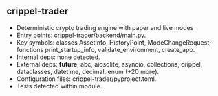 ## crippel-trader

- Deterministic crypto trading engine with paper and live modes
- Entry points: crippel-trader/backend/main.py.
- Key symbols: classes AssetInfo, HistoryPoint, ModeChangeRequest; functions print_startup_info, validate_environment, create_app.
- Internal deps: none detected.
- External deps: __future__, abc, aiosqlite, asyncio, collections, crippel, dataclasses, datetime, decimal, enum (+20 more).
- Configuration files: crippel-trader/pyproject.toml.
- Tests detected within module.
